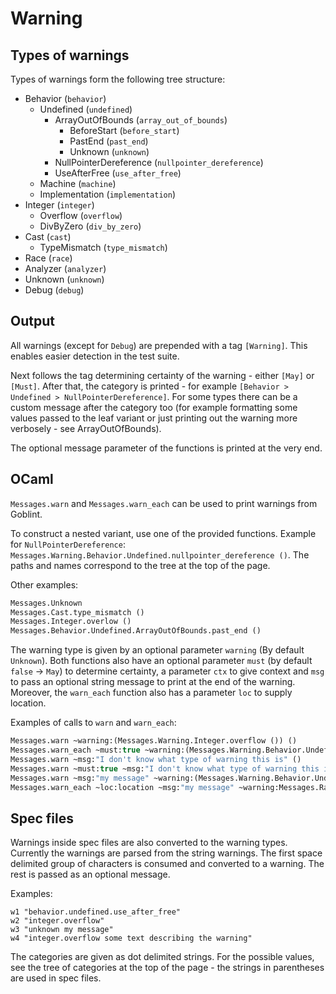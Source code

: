 # Warning

## Types of warnings

Types of warnings form the following tree structure:

- Behavior (`behavior`)
    - Undefined (`undefined`)
        - ArrayOutOfBounds (`array_out_of_bounds`)
            - BeforeStart (`before_start`)
            - PastEnd (`past_end`)
            - Unknown (`unknown`)
        - NullPointerDereference (`nullpointer_dereference`)
        - UseAfterFree (`use_after_free`)
    - Machine (`machine`)
    - Implementation (`implementation`)
- Integer (`integer`)
    - Overflow (`overflow`)
    - DivByZero (`div_by_zero`)
- Cast (`cast`)
    - TypeMismatch (`type_mismatch`)
- Race (`race`)
- Analyzer (`analyzer`)
- Unknown (`unknown`)
- Debug (`debug`)

## Output

All warnings (except for `Debug`) are prepended with a tag `[Warning]`. This
enables easier detection in the test suite.

Next follows the tag determining certainty of the warning - either `[May]` or
`[Must]`.  After that, the category is printed - for example `[Behavior > Undefined > NullPointerDereference]`. For some types there can be a custom
message after the category too (for example formatting some values passed to the
leaf variant or just printing out the warning more verbosely - see
ArrayOutOfBounds).

The optional message parameter of the functions is printed at the very end.

## OCaml

`Messages.warn` and `Messages.warn_each` can be used to print warnings from Goblint.

To construct a nested variant, use one of the provided functions. Example for
`NullPointerDereference`:
`Messages.Warning.Behavior.Undefined.nullpointer_dereference ()`. The paths and
names correspond to the tree at the top of the page.

Other examples:

```ocaml
Messages.Unknown
Messages.Cast.type_mismatch ()
Messages.Integer.overlow ()
Messages.Behavior.Undefined.ArrayOutOfBounds.past_end ()
```

The warning type is given by an optional parameter `warning` (By default
`Unknown`). Both functions also have an optional parameter `must` (by default
`false` -> `May`) to determine certainty, a parameter `ctx` to give context and
`msg` to pass an optional string message to print at the end of the warning.
Moreover, the `warn_each` function also has a parameter `loc` to supply location.

Examples of calls to `warn` and `warn_each`:

```ocaml
Messages.warn ~warning:(Messages.Warning.Integer.overflow ()) ()
Messages.warn_each ~must:true ~warning:(Messages.Warning.Behavior.Undefined.nullpointer_dereference ()) ()
Messages.warn ~msg:"I don't know what type of warning this is" ()
Messages.warn ~must:true ~msg:"I don't know what type of warning this is" ()
Messages.warn ~msg:"my message" ~warning:(Messages.Warning.Behavior.Undefined.nullpointer_dereference ()) ()
Messages.warn_each ~loc:location ~msg:"my message" ~warning:Messages.Race ()
```

## Spec files

Warnings inside spec files are also converted to the warning types. Currently
the warnings are parsed from the string warnings. The first space delimited
group of characters is consumed and converted to a warning. The rest is passed
as an optional message.

Examples:

```
w1 "behavior.undefined.use_after_free"
w2 "integer.overflow"
w3 "unknown my message"
w4 "integer.overflow some text describing the warning"
```

The categories are given as dot delimited strings. For the possible values, see
the tree of categories at the top of the page - the strings in parentheses are
used in spec files.
